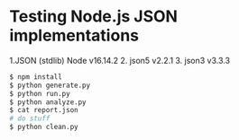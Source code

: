 # Testing Node.js JSON implementations
1.JSON (stdlib) Node v16.14.2
2. json5 v2.2.1
3. json3 v3.3.3

``` bash
$ npm install
$ python generate.py
$ python run.py
$ python analyze.py
$ cat report.json
# do stuff
$ python clean.py
```
